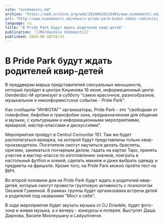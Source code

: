 ```yaml
---
site: "evedomosti.md"
archive: "https://web.archive.org/web/20240620132403/www.evedomosti.md/news/v-pride-park-budut-zhdat-roditelej-kvir-detej"
url: "http://www.evedomosti.md/news/v-pride-park-budut-zhdat-roditelej-kvir-detej"
language: ru
title: "В Pride Park будут ждать родителей квир-детей"
publication: '[[Moldavskie Vedomosti]]'
published: 2024-06-10T18:43
---
```


# В Pride Park будут ждать родителей квир-детей

В преддверии марша представителей сексуальных меньшинств, который пройдет в центре Кишинева 16 июня, информационный центр Genderdoc-M организует в субботу "самое красочное, разнообразное, музыкальное и неконформистское событие - Pride Park".

Как сообщили "ИНФОТАГ" организаторы, Pride Park - это "свободная от гомофобии, бифобии и трансфобии зона, предназначенная для общения и музыки, с культурными и информационными мероприятиями, ярмаркой, мастер-классами и дискуссиями".

Мероприятия пройдут в Centrul Comunitar 151. Там же будет располагаться ярмарка, на которой будут представлены только квир-производители. Посетители смогут научиться делать браслеты, оригами, заниматься гончарным делом, гадать на картах Таро, принять участие в мастер-классе по изготовлению значков, поиграть в настольный футбол и хоккей, сделать макияж и даже выбрать одежду и предметы на фришопе. Кроме того, на Pride Park можно пройти тест на ВИЧ.

Во второй половине дня на Pride Park будут ждать и родителей квир-детей, которые смогут провести групповую активность с психологом Оксаной Гуменной. В рамках группы будет организована встреча детей и родителей под названием "Мост к себе".

В ходе мероприятия будет звучать музыка от DJ Driadele, будет фото-зона и живая музыка, а к вечеру - конкурсы и лотерея. Выступят Даша Дарнова, Василе Миклеушану и Ladyuniverse.
